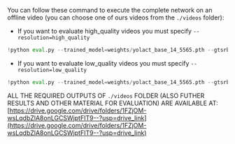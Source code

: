 You can follow these command to execute the complete network on an offline video (you can choose one of ours videos from the `./videos` folder):

- If you want to evaluate high_quality videos you must specify `--resolution=high_quality`

```python
!python eval.py --trained_model=weights/yolact_base_14_5565.pth --gtsrb=GTSRB/weights/STNgtsr_55_8736.pth --top_k=15 --video_multiframe=4 --video=inputVideoPath.mp4:outputVideoPath.mp4 --distance=yes --resolution=high_quality
```

- If you want to evaluate low_quality videos you must specify `--resolution=low_quality`

```python
!python eval.py --trained_model=weights/yolact_base_14_5565.pth --gtsrb=GTSRB/weights/STNgtsr_55_8736.pth --top_k=15 --video_multiframe=4 --video=inputVideo.mp4:outputVideo.mp4 --distance=yes --resolution=low_quality
```

ALL THE REQUIRED OUTPUTS OF `./videos` FOLDER (ALSO FUTHER RESULTS AND OTHER MATERIAL FOR EVALUATION) ARE AVAILABLE AT:
[https://drive.google.com/drive/folders/1FZjOM-wsLqdbZlA8onLGCSWjptFIT9--?usp=drive_link](https://drive.google.com/drive/folders/1FZjOM-wsLqdbZlA8onLGCSWjptFIT9--?usp=drive_link)